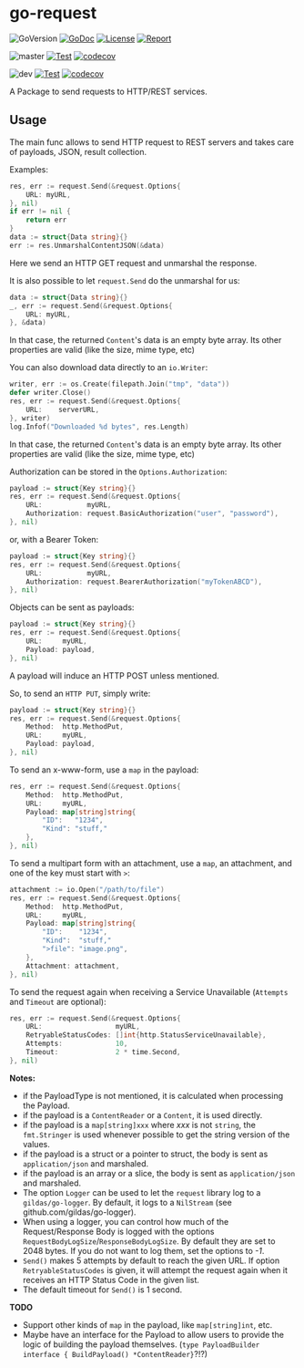 # go-request

![GoVersion](https://img.shields.io/github/go-mod/go-version/gildas/go-request)
[![GoDoc](https://img.shields.io/badge/go.dev-reference-007d9c?logo=go&logoColor=white&style=flat-square)](https://pkg.go.dev/github.com/gildas/go-request) 
[![License](https://img.shields.io/github/license/gildas/go-request)](https://github.com/gildas/go-request/blob/master/LICENSE) 
[![Report](https://goreportcard.com/badge/github.com/gildas/go-request)](https://goreportcard.com/report/github.com/gildas/go-request)  

![master](https://img.shields.io/badge/branch-master-informational)
[![Test](https://github.com/gildas/go-request/actions/workflows/test.yml/badge.svg?branch=master)](https://github.com/gildas/go-request/actions/workflows/test.yml)
[![codecov](https://codecov.io/gh/gildas/go-request/branch/master/graph/badge.svg?token=gFCzS9b7Mu)](https://codecov.io/gh/gildas/go-request/branch/master)

![dev](https://img.shields.io/badge/branch-dev-informational)
[![Test](https://github.com/gildas/go-request/actions/workflows/test.yml/badge.svg?branch=dev)](https://github.com/gildas/go-request/actions/workflows/test.yml)
[![codecov](https://codecov.io/gh/gildas/go-request/branch/dev/graph/badge.svg?token=gFCzS9b7Mu)](https://codecov.io/gh/gildas/go-request/branch/dev)

A Package to send requests to HTTP/REST services.

## Usage

The main func allows to send HTTP request to REST servers and takes care of payloads, JSON, result collection.

Examples:

```go
res, err := request.Send(&request.Options{
    URL: myURL,
}, nil)
if err != nil {
    return err
}
data := struct{Data string}{}
err := res.UnmarshalContentJSON(&data)
```
Here we send an HTTP GET request and unmarshal the response.

It is also possible to let `request.Send` do the unmarshal for us:

```go
data := struct{Data string}{}
_, err := request.Send(&request.Options{
    URL: myURL,
}, &data)
```
In that case, the returned `Content`'s data is an empty byte array. Its other properties are valid (like the size, mime type, etc)

You can also download data directly to an `io.Writer`:
```go
writer, err := os.Create(filepath.Join("tmp", "data"))
defer writer.Close()
res, err := request.Send(&request.Options{
	URL:    serverURL,
}, writer)
log.Infof("Downloaded %d bytes", res.Length)
```
In that case, the returned `Content`'s data is an empty byte array. Its other properties are valid (like the size, mime type, etc)

Authorization can be stored in the `Options.Authorization`:

```go
payload := struct{Key string}{}
res, err := request.Send(&request.Options{
    URL:           myURL,
    Authorization: request.BasicAuthorization("user", "password"),
}, nil)
```

or, with a Bearer Token:  

```go
payload := struct{Key string}{}
res, err := request.Send(&request.Options{
    URL:           myURL,
    Authorization: request.BearerAuthorization("myTokenABCD"),
}, nil)
```

Objects can be sent as payloads:

```go
payload := struct{Key string}{}
res, err := request.Send(&request.Options{
    URL:     myURL,
    Payload: payload,
}, nil)
```

A payload will induce an HTTP POST unless mentioned.

So, to send an `HTTP PUT`, simply write:

```go
payload := struct{Key string}{}
res, err := request.Send(&request.Options{
    Method:  http.MethodPut,
    URL:     myURL,
    Payload: payload,
}, nil)
```

To send an x-www-form, use a `map` in the payload:  

```go
res, err := request.Send(&request.Options{
    Method:  http.MethodPut,
    URL:     myURL,
    Payload: map[string]string{
        "ID":   "1234",
        "Kind": "stuff,"
    },
}, nil)
```

To send a multipart form with an attachment, use a `map`, an attachment, and one of the key must start with `>`:  

```go
attachment := io.Open("/path/to/file")
res, err := request.Send(&request.Options{
    Method:  http.MethodPut,
    URL:     myURL,
    Payload: map[string]string{
        "ID":    "1234",
        "Kind":  "stuff,"
        ">file": "image.png",
    },
    Attachment: attachment,
}, nil)
```
To send the request again when receiving a Service Unavailable (`Attempts` and `Timeout` are optional):  
```go
res, err := request.Send(&request.Options{
    URL:                  myURL,
    RetryableStatusCodes: []int{http.StatusServiceUnavailable},
    Attempts:             10,
    Timeout:              2 * time.Second,
}, nil)
```

**Notes:**  
- if the PayloadType is not mentioned, it is calculated when processing the Payload.
- if the payload is a `ContentReader` or a `Content`, it is used directly.
- if the payload is a `map[string]xxx` where *xxx* is not `string`, the `fmt.Stringer` is used whenever possible to get the string version of the values.
- if the payload is a struct or a pointer to struct, the body is sent as `application/json` and marshaled.
- if the payload is an array or a slice, the body is sent as `application/json` and marshaled.
- The option `Logger` can be used to let the `request` library log to a `gildas/go-logger`. By default, it logs to a `NilStream` (see github.com/gildas/go-logger).
- When using a logger, you can control how much of the Request/Response Body is logged with the options `RequestBodyLogSize`/`ResponseBodyLogSize`. By default they are set to 2048 bytes. If you do not want to log them, set the options to *-1*.
- `Send()` makes 5 attempts by default to reach the given URL. If option `RetryableStatusCodes` is given, it will attempt the request again when it receives an HTTP Status Code in the given list.
- The default timeout for `Send()` is 1 second.

**TODO**  
- Support other kinds of `map` in the payload, like `map[string]int`, etc.
- Maybe have an interface for the Payload to allow users to provide the logic of building the payload themselves. (`type PayloadBuilder interface { BuildPayload() *ContentReader}`?!?)